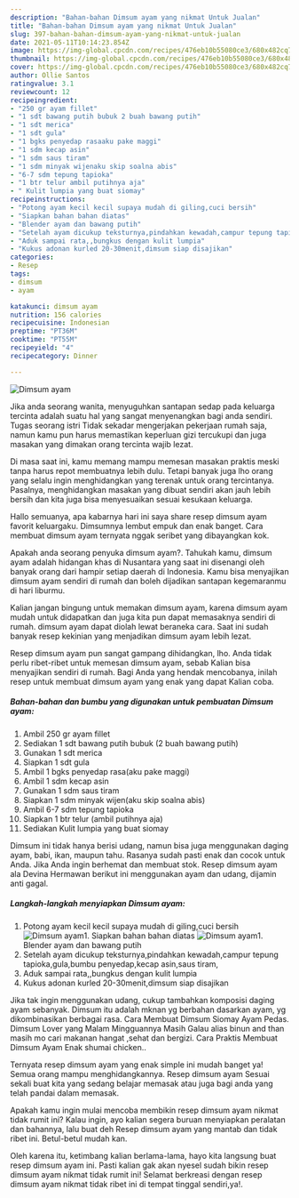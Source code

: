 ```yaml
---
description: "Bahan-bahan Dimsum ayam yang nikmat Untuk Jualan"
title: "Bahan-bahan Dimsum ayam yang nikmat Untuk Jualan"
slug: 397-bahan-bahan-dimsum-ayam-yang-nikmat-untuk-jualan
date: 2021-05-11T10:14:23.854Z
image: https://img-global.cpcdn.com/recipes/476eb10b55080ce3/680x482cq70/dimsum-ayam-foto-resep-utama.jpg
thumbnail: https://img-global.cpcdn.com/recipes/476eb10b55080ce3/680x482cq70/dimsum-ayam-foto-resep-utama.jpg
cover: https://img-global.cpcdn.com/recipes/476eb10b55080ce3/680x482cq70/dimsum-ayam-foto-resep-utama.jpg
author: Ollie Santos
ratingvalue: 3.1
reviewcount: 12
recipeingredient:
- "250 gr ayam fillet"
- "1 sdt bawang putih bubuk 2 buah bawang putih"
- "1 sdt merica"
- "1 sdt gula"
- "1 bgks penyedap rasaaku pake maggi"
- "1 sdm kecap asin"
- "1 sdm saus tiram"
- "1 sdm minyak wijenaku skip soalna abis"
- "6-7 sdm tepung tapioka"
- "1 btr telur ambil putihnya aja"
- " Kulit lumpia yang buat siomay"
recipeinstructions:
- "Potong ayam kecil kecil supaya mudah di giling,cuci bersih"
- "Siapkan bahan bahan diatas"
- "Blender ayam dan bawang putih"
- "Setelah ayam dicukup teksturnya,pindahkan kewadah,campur tepung tapioka,gula,bumbu penyedap,kecap asin,saus tiram,"
- "Aduk sampai rata,,bungkus dengan kulit lumpia"
- "Kukus adonan kurled 20-30menit,dimsum siap disajikan"
categories:
- Resep
tags:
- dimsum
- ayam

katakunci: dimsum ayam 
nutrition: 156 calories
recipecuisine: Indonesian
preptime: "PT36M"
cooktime: "PT55M"
recipeyield: "4"
recipecategory: Dinner

---
```



![Dimsum ayam](https://img-global.cpcdn.com/recipes/476eb10b55080ce3/680x482cq70/dimsum-ayam-foto-resep-utama.jpg)

Jika anda seorang wanita, menyuguhkan santapan sedap pada keluarga tercinta adalah suatu hal yang sangat menyenangkan bagi anda sendiri. Tugas seorang istri Tidak sekadar mengerjakan pekerjaan rumah saja, namun kamu pun harus memastikan keperluan gizi tercukupi dan juga masakan yang dimakan orang tercinta wajib lezat.

Di masa  saat ini, kamu memang mampu memesan masakan praktis meski tanpa harus repot membuatnya lebih dulu. Tetapi banyak juga lho orang yang selalu ingin menghidangkan yang terenak untuk orang tercintanya. Pasalnya, menghidangkan masakan yang dibuat sendiri akan jauh lebih bersih dan kita juga bisa menyesuaikan sesuai kesukaan keluarga. 

Hallo semuanya, apa kabarnya hari ini saya share resep dimsum ayam favorit keluargaku. Dimsumnya lembut empuk dan enak banget. Cara membuat dimsum ayam ternyata nggak seribet yang dibayangkan kok.

Apakah anda seorang penyuka dimsum ayam?. Tahukah kamu, dimsum ayam adalah hidangan khas di Nusantara yang saat ini disenangi oleh banyak orang dari hampir setiap daerah di Indonesia. Kamu bisa menyajikan dimsum ayam sendiri di rumah dan boleh dijadikan santapan kegemaranmu di hari liburmu.

Kalian jangan bingung untuk memakan dimsum ayam, karena dimsum ayam mudah untuk didapatkan dan juga kita pun dapat memasaknya sendiri di rumah. dimsum ayam dapat diolah lewat beraneka cara. Saat ini sudah banyak resep kekinian yang menjadikan dimsum ayam lebih lezat.

Resep dimsum ayam pun sangat gampang dihidangkan, lho. Anda tidak perlu ribet-ribet untuk memesan dimsum ayam, sebab Kalian bisa menyajikan sendiri di rumah. Bagi Anda yang hendak mencobanya, inilah resep untuk membuat dimsum ayam yang enak yang dapat Kalian coba.

<!--inarticleads1-->

##### Bahan-bahan dan bumbu yang digunakan untuk pembuatan Dimsum ayam:

1. Ambil 250 gr ayam fillet
1. Sediakan 1 sdt bawang putih bubuk (2 buah bawang putih)
1. Gunakan 1 sdt merica
1. Siapkan 1 sdt gula
1. Ambil 1 bgks penyedap rasa(aku pake maggi)
1. Ambil 1 sdm kecap asin
1. Gunakan 1 sdm saus tiram
1. Siapkan 1 sdm minyak wijen(aku skip soalna abis)
1. Ambil 6-7 sdm tepung tapioka
1. Siapkan 1 btr telur (ambil putihnya aja)
1. Sediakan  Kulit lumpia yang buat siomay


Dimsum ini tidak hanya berisi udang, namun bisa juga menggunakan daging ayam, babi, ikan, maupun tahu. Rasanya sudah pasti enak dan cocok untuk Anda. Jika Anda ingin berhemat dan membuat stok. Resep dimsum ayam ala Devina Hermawan berikut ini menggunakan ayam dan udang, dijamin anti gagal. 

<!--inarticleads2-->

##### Langkah-langkah menyiapkan Dimsum ayam:

1. Potong ayam kecil kecil supaya mudah di giling,cuci bersih
<img src="https://img-global.cpcdn.com/steps/34c8170fe9871309/160x128cq70/dimsum-ayam-langkah-memasak-1-foto.jpg" alt="Dimsum ayam">1. Siapkan bahan bahan diatas
<img src="https://img-global.cpcdn.com/steps/ddaef16e5b42450d/160x128cq70/dimsum-ayam-langkah-memasak-2-foto.jpg" alt="Dimsum ayam">1. Blender ayam dan bawang putih
1. Setelah ayam dicukup teksturnya,pindahkan kewadah,campur tepung tapioka,gula,bumbu penyedap,kecap asin,saus tiram,
1. Aduk sampai rata,,bungkus dengan kulit lumpia
1. Kukus adonan kurled 20-30menit,dimsum siap disajikan


Jika tak ingin menggunakan udang, cukup tambahkan komposisi daging ayam sebanyak. Dimsum itu adalah mknan yg berbahan dasarkan ayam, yg dikombinasikan berbagai rasa. Cara Membuat Dimsum Siomay Ayam Pedas. Dimsum Lover yang Malam Mingguannya Masih Galau alias binun and than masih mo cari makanan hangat ,sehat dan bergizi. Cara Praktis Membuat Dimsum Ayam Enak shumai chicken.. 

Ternyata resep dimsum ayam yang enak simple ini mudah banget ya! Semua orang mampu menghidangkannya. Resep dimsum ayam Sesuai sekali buat kita yang sedang belajar memasak atau juga bagi anda yang telah pandai dalam memasak.

Apakah kamu ingin mulai mencoba membikin resep dimsum ayam nikmat tidak rumit ini? Kalau ingin, ayo kalian segera buruan menyiapkan peralatan dan bahannya, lalu buat deh Resep dimsum ayam yang mantab dan tidak ribet ini. Betul-betul mudah kan. 

Oleh karena itu, ketimbang kalian berlama-lama, hayo kita langsung buat resep dimsum ayam ini. Pasti kalian gak akan nyesel sudah bikin resep dimsum ayam nikmat tidak rumit ini! Selamat berkreasi dengan resep dimsum ayam nikmat tidak ribet ini di tempat tinggal sendiri,ya!.

